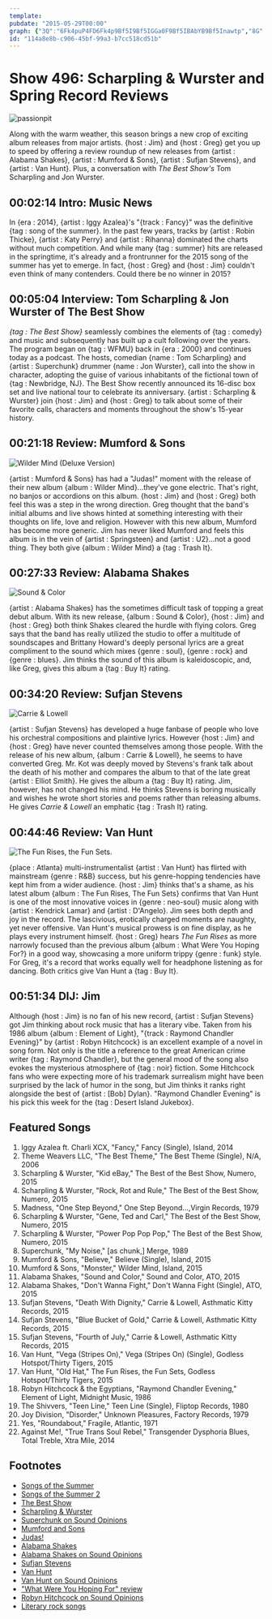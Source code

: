 ```yaml
---
template: 
pubdate: "2015-05-29T00:00"
graph: {"3Q":"6Fk4puP4FD6Fk4p9Bf5I9Bf5IGGa0F9Bf5IBAbYB9Bf5Inawtp","8G":"POgMXVOzhtPVKSSVOzhtCHLDgVOzhtVOzhtsdzJrVOzhtxM2hHONF3CVOzhtPOgMXsdzJrNFhHLxM2hHPOgMXxM2hH","ZI":"XkYCfo9maJ","19X":"BE2lqBMlTxBE2lqBFxuTBE2lqeRBqrBE2lqE7Iga97qipX6cfd97qipBHm1G","1L8":"BQsAMX6cfd97qipBHm1GBADovmZ6JB","22M":"iltsnkKJyTDkkEAiltsnBDocoiltsniltsnjw2By97qipX6cfd97qipjw2ByBDocoBEwdkBDocoBL5xH97qipBHm1G","2DY":"X6cfdqYVo97Ng8KzW4v67Ng8KlnSCN7Ng8KqYVo97Ng8Kr6ZV2BHVEOr6ZV2"}
id: "114a8e8b-c906-45bf-99a3-b7cc518cd51b"
---
```






# Show 496: Scharpling & Wurster and Spring Record Reviews

![passionpit](https://static.soundopinions.org/images/2015/recordreview_web.jpg)

Along with the warm weather, this season brings a new crop of exciting album releases from major artists. {host : Jim} and {host : Greg} get you up to speed by offering a review roundup of new releases from {artist : Alabama Shakes}, {artist : Mumford & Sons}, {artist : Sufjan Stevens}, and {artist : Van Hunt}. Plus, a conversation with *The Best Show's* Tom Scharpling and Jon Wurster.



## 00:02:14 Intro: Music News

In {era : 2014}, {artist : Iggy Azalea}'s "{track : Fancy}" was the definitive {tag : song of the summer}. In the past few years, tracks by {artist : Robin Thicke}, {artist : Katy Perry} and {artist : Rihanna} dominated the charts without much competition. And while many {tag : summer} hits are released in the springtime, it's already and a frontrunner for the 2015 song of the summer has yet to emerge. In fact, {host : Greg} and {host : Jim} couldn't even think of many contenders. Could there be no winner in 2015?



## 00:05:04 Interview: Tom Scharpling & Jon Wurster of The Best Show

*{tag : The Best Show}* seamlessly combines the elements of {tag : comedy} and music and subsequently has built up a cult following over the years. The program began on {tag : WFMU} back in {era : 2000} and continues today as a podcast. The hosts, comedian {name : Tom Scharpling} and {artist : Superchunk} drummer {name : Jon Wurster}, call into the show in character, adopting the guise of various inhabitants of the fictional town of {tag : Newbridge, NJ}. The Best Show recently announced its 16-disc box set and live national tour to celebrate its anniversary. {artist : Scharpling & Wurster} join {host : Jim} and {host : Greg} to talk about some of their favorite calls, characters and moments throughout the show's 15-year history.



## 00:21:18 Review: Mumford & Sons

![Wilder Mind (Deluxe Version)](https://static.soundopinions.org/assets/496/ZI0.jpg)

{artist : Mumford & Sons} has had a "Judas!" moment with the release of their new album {album : Wilder Mind}...they've gone electric. That's right, no banjos or accordions on this album. {host : Jim} and {host : Greg} both feel this was a step in the wrong direction. Greg thought that the band's initial albums and live shows hinted at something interesting with their thoughts on life, love and religion. However with this new album, Mumford has become more generic. Jim has never liked Mumford and feels this album is in the vein of {artist : Springsteen} and {artist : U2}...not a good thing. They both give {album : Wilder Mind} a {tag : Trash It}.



## 00:27:33 Review: Alabama Shakes

![Sound & Color](https://static.soundopinions.org/assets/496/19X0.jpg)

{artist : Alabama Shakes} has the sometimes difficult task of topping a great debut album. With its new release, {album : Sound & Color}, {host : Jim} and {host : Greg} both think Shakes cleared the hurdle with flying colors. Greg says that the band has really utilized the studio to offer a multitude of soundscapes and Brittany Howard's deeply personal lyrics are a great compliment to the sound which mixes {genre : soul}, {genre : rock} and {genre : blues}. Jim thinks the sound of this album is kaleidoscopic, and, like Greg, gives this album a {tag : Buy It} rating.



## 00:34:20 Review: Sufjan Stevens

![Carrie & Lowell](https://static.soundopinions.org/assets/496/1L80.jpg)

{artist : Sufjan Stevens} has developed a huge fanbase of people who love his orchestral compositions and plaintive lyrics. However {host : Jim} and {host : Greg} have never counted themselves among those people. With the release of his new album, {album : Carrie & Lowell}, he seems to have converted Greg. Mr. Kot was deeply moved by Stevens's frank talk about the death of his mother and compares the album to that of the late great {artist : Elliot Smith}. He gives the album a {tag : Buy It} rating. Jim, however, has not changed his mind. He thinks Stevens is boring musically and wishes he wrote short stories and poems rather than releasing albums. He gives *Carrie & Lowell* an emphatic {tag : Trash It} rating.



## 00:44:46 Review: Van Hunt

![The Fun Rises, the Fun Sets.](https://static.soundopinions.org/assets/496/22M0.jpg)

{place : Atlanta} multi-instrumentalist {artist : Van Hunt} has flirted with mainstream {genre : R&B} success, but his genre-hopping tendencies have kept him from a wider audience. {host : Jim} thinks that's a shame, as his latest album {album : The Fun Rises, The Fun Sets} confirms that Van Hunt is one of the most innovative voices in {genre : neo-soul} music along with {artist : Kendrick Lamar} and {artist : D'Angelo}. Jim sees both depth and joy in the record. The lascivious, erotically charged moments are naughty, yet never offensive. Van Hunt's musical prowess is on fine display, as he plays every instrument himself. {host : Greg} hears *The Fun Rises* as more narrowly focused than the previous album {album : What Were You Hoping For?} in a good way, showcasing a more uniform trippy {genre : funk} style. For Greg, it's a record that works equally well for headphone listening as for dancing. Both critics give Van Hunt a {tag : Buy It}.



## 00:51:34 DIJ: Jim

Although {host : Jim} is no fan of his new record, {artist : Sufjan Stevens} got Jim thinking about rock music that has a literary vibe. Taken from his 1986 album {album : Element of Light}, "{track : Raymond Chandler Evening}" by {artist : Robyn Hitchcock} is an excellent example of a novel in song form. Not only is the title a reference to the great American crime writer {tag : Raymond Chandler}, but the general mood of the song also evokes the mysterious atmosphere of {tag : noir} fiction. Some Hitchcock fans who were expecting more of his trademark surrealism might have been surprised by the lack of humor in the song, but Jim thinks it ranks right alongside the best of {artist : [Bob] Dylan}. "Raymond Chandler Evening" is his pick this week for the {tag : Desert Island Jukebox}.



## Featured Songs

1. Iggy Azalea ft. Charli XCX, "Fancy," Fancy (Single), Island, 2014
2. Theme Weavers LLC, "The Best Theme," The Best Theme (Single), N/A, 2006
3. Scharpling & Wurster, "Kid eBay," The Best of the Best Show, Numero, 2015
4. Scharpling & Wurster, "Rock, Rot and Rule," The Best of the Best Show, Numero, 2015
5. Madness, "One Step Beyond," One Step Beyond…,Virgin Records, 1979
6. Scharpling & Wurster, "Gene, Ted and Carl," The Best of the Best Show, Numero, 2015
7. Scharpling & Wurster, "Power Pop Pop Pop," The Best of the Best Show, Numero, 2015
8. Superchunk, "My Noise," [as chunk,] Merge, 1989
9. Mumford & Sons, "Believe," Believe (Single), Island, 2015
10. Mumford & Sons, "Monster," Wilder Mind, Island, 2015
11. Alabama Shakes, "Sound and Color," Sound and Color, ATO, 2015
12. Alabama Shakes, "Don't Wanna Fight," Don't Wanna Fight (Single), ATO, 2015
13. Sufjan Stevens, "Death With Dignity," Carrie & Lowell, Asthmatic Kitty Records, 2015
14. Sufjan Stevens, "Blue Bucket of Gold," Carrie & Lowell, Asthmatic Kitty Records, 2015
15. Sufjan Stevens, "Fourth of July," Carrie & Lowell, Asthmatic Kitty Records, 2015
16. Van Hunt, "Vega (Stripes On)," Vega (Stripes On) (Single), Godless Hotspot/Thirty Tigers, 2015
17. Van Hunt, "Old Hat," The Fun Rises, the Fun Sets, Godless Hotspot/Thirty Tigers, 2015
18. Robyn Hitchcock & the Egyptians, "Raymond Chandler Evening," Element of Light, Midnight Music, 1986
19. The Shivvers, "Teen Line," Teen Line (Single), Fliptop Records, 1980
20. Joy Division, "Disorder," Unknown Pleasures, Factory Records, 1979
21. Yes, "Roundabout," Fragile, Atlantic, 1971
22. Against Me!, "True Trans Soul Rebel," Transgender Dysphoria Blues, Total Treble, Xtra Mile, 2014



## Footnotes

- [Songs of the Summer](http://uproxx.com/music/2014/05/song-of-the-summer-every-year/)
- [Songs of the Summer 2](http://www.vulture.com/2011/06/the_last_twenty_years_of_the_s.html)
- [The Best Show](http://thebestshow.net/)
- [Scharpling & Wurster](http://scharplingandwurster.com/)
- [Superchunk on Sound Opinions](http://www.soundopinions.org/show/269/)
- [Mumford and Sons](http://www.mumfordandsons.com/)
- [Judas!](https://www.youtube.com/watch?v=0ntAPh4AC-c)
- [Alabama Shakes](http://www.alabamashakes.com/)
- [Alabama Shakes on Sound Opinions](http://www.soundopinions.org/show/333/)
- [Sufjan Stevens](http://music.sufjan.com/)
- [Van Hunt](http://vanhunt.com/)
- [Van Hunt on Sound Opinions](/show/344/)
- ["What Were You Hoping For" review](/show/307/#vanhunt)
- [Robyn Hitchcock on Sound Opinions](/show/59)
- [Literary rock songs](/show/176)